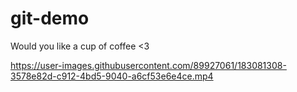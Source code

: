 # git-demo
Would you like a cup of coffee <3






https://user-images.githubusercontent.com/89927061/183081308-3578e82d-c912-4bd5-9040-a6cf53e6e4ce.mp4

